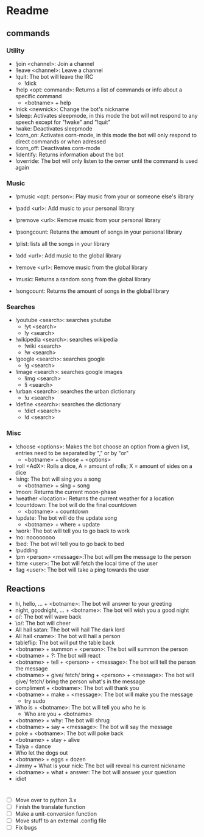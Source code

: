 # Readme

## commands
### Utility
- !join \<channel>: Join a channel
- !leave \<channel>: Leave a channel
- !quit: The bot will leave the IRC
  - !dick
- !help \<opt: command>: Returns a list of commands or info about a specific command
  - \<botname> + help
- !nick \<newnick>: Change the bot's nickname
- !sleep: Activates sleepmode, in this mode the bot will not respond to any speech except for "!wake" and "!quit"
- !wake: Deactivates sleepmode
- !corn_on: Activates corn-mode, in this mode the bot will only respond to direct commands or when adressed
- !corn_off: Deactivates corn-mode
- !identify: Returns information about the bot
- !override: The bot will only listen to the owner until the command is used again

### Music
- !pmusic \<opt: person>: Play music from your or someone else's library
- !padd \<url>: Add music to your personal library
- !premove \<url>: Remove music from your personal library
- !psongcount: Returns the amount of songs in your personal library
- !plist: lists all the songs in your library

- !add \<url>: Add music to the global library
- !remove \<url>: Remove music from the global library
- !music: Returns a random song from the global library
- !songcount: Returns the amount of songs in the global library

### Searches
- !youtube \<search>: searches youtube
  - !yt \<search>
  - !y \<search>
- !wikipedia \<search>: searches wikipedia
  - !wiki \<search>
  - !w \<search>
- !google \<search>: searches google
  - !g \<search>
- !image \<search>: searches google images
  - !img \<search>
  - !i \<search>
- !urban \<search>: searches the urban dictionary
  - !u \<search>
- !define \<search>: searches the dictionary
  - !dict \<search>
  - !d \<search>

### Misc
- !choose \<options>: Makes the bot choose an option from a given list, entries need to be separated by "," or by "or"
  - \<botname> + choose + \<options>
- !roll \<AdX>: Rolls a dice, A = amount of rolls; X = amount of sides on a dice
- !sing: The bot will sing you a song
  - \<botname> + sing + song
- !moon: Returns the current moon-phase
- !weather \<location>: Returns the current weather for a location
- !countdown: The bot will do the final countdown
  - \<botname> + countdown
- !update: The bot will do the update song
  - \<botname> + where + update
- !work: The bot will tell you to go back to work
- !no: noooooooo
- !bed: The bot will tell you to go back to bed
- !pudding
- !pm \<person> \<message>:The bot will pm the message to the person
- !time \<user>: The bot will fetch the local time of the user
- !lag \<user>: The bot will take a ping towards the user

## Reactions
- hi, hello, ... + \<botname>: The bot will answer to your greeting
- night, goodnight, ... + \<botname>: The bot will wish you a good night
- o/: The bot will wave back
- \o/: The bot will cheer
- All hail satan: The bot will hail The dark lord
- All hail \<name>: The bot will hail a person
- tableflip: The bot will put the table back
- \<botname> + summon + \<person>: The bot will summon the person
- \<botname> + ?: The bot will react
- \<botname> + tell + \<person> + \<message>: The bot will tell the person the message
- \<botname> + give/ fetch/ bring + \<person> + \<message>: The bot will give/ fetch/ bring the person what's in the message
- compliment + \<botname>: The bot will thank you
- \<botname> + make + \<message>: The bot will make you the message
  - try sudo
- Who is + \<botname>: The bot will tell you who he is
  - Who are you + \<botname>
- \<botname> + why: The bot will shrug
- \<botname> + say + \<message>: The bot will say the message
- poke + \<botname>: The bot will poke back
- \<botname> + stay + alive
- Taiya + dance
- Who let the dogs out
- \<botname> + eggs + dozen
- Jimmy + What is your nick: The bot will reveal his current nickname
- \<botname> + what + answer: The bot will answer your question
- idiot

# <!-- TODO:  -->
- [ ] Move over to python 3.x
- [ ] Finish the translate function
- [ ] Make a unit-conversion function
- [ ] Move stuff to an external .config file
- [ ] Fix bugs
